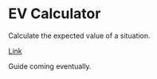 # EV Calculator
Calculate the expected value of a situation.

[Link](https://alexanderharrison.github.io/EVCalculator/)

Guide coming eventually.
